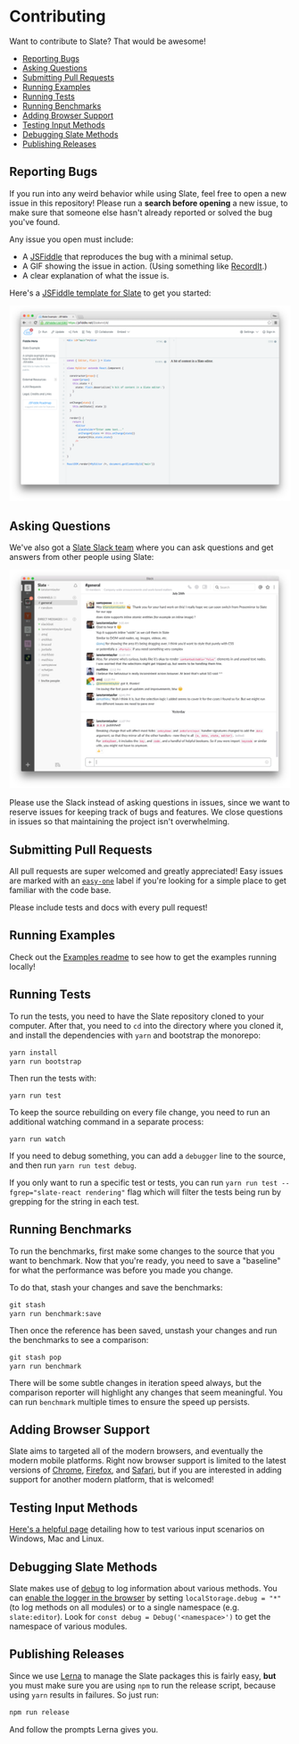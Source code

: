 
# Contributing

Want to contribute to Slate? That would be awesome!

- [Reporting Bugs](#reporting-bugs)
- [Asking Questions](#asking-questions)
- [Submitting Pull Requests](#submitting-pull-requests)
- [Running Examples](#running-examples)
- [Running Tests](#running-tests)
- [Running Benchmarks](#running-benchmarks)
- [Adding Browser Support](#adding-browser-support)
- [Testing Input Methods](#testing-input-methods)
- [Debugging Slate Methods](#debugging-slate-methods)
- [Publishing Releases](#publishing-releases)


## Reporting Bugs

If you run into any weird behavior while using Slate, feel free to open a new issue in this repository! Please run a **search before opening** a new issue, to make sure that someone else hasn't already reported or solved the bug you've found.

Any issue you open must include:

- A [JSFiddle](https://jsfiddle.net/p26jq3n6/) that reproduces the bug with a minimal setup.
- A GIF showing the issue in action. (Using something like [RecordIt](http://recordit.co/).)
- A clear explanation of what the issue is.

Here's a [JSFiddle template for Slate](https://jsfiddle.net/p26jq3n6/) to get you started:

[![](./docs/images/jsfiddle.png)](https://jsfiddle.net/p26jq3n6/)


## Asking Questions

We've also got a [Slate Slack team](https://slate-slack.herokuapp.com) where you can ask questions and get answers from other people using Slate:

[![](./docs/images/slack.png)](https://slate-slack.herokuapp.com)

Please use the Slack instead of asking questions in issues, since we want to reserve issues for keeping track of bugs and features. We close questions in issues so that maintaining the project isn't overwhelming.


## Submitting Pull Requests

All pull requests are super welcomed and greatly appreciated! Easy issues are marked with an [`easy-one`](https://github.com/ianstormtaylor/slate/issues?q=is%3Aopen+is%3Aissue+label%3Aeasy-one) label if you're looking for a simple place to get familiar with the code base.

Please include tests and docs with every pull request!


## Running Examples

Check out the [Examples readme](./examples) to see how to get the examples running locally!


## Running Tests

To run the tests, you need to have the Slate repository cloned to your computer. After that, you need to `cd` into the directory where you cloned it, and install the dependencies with `yarn` and bootstrap the monorepo:

```
yarn install
yarn run bootstrap
```

Then run the tests with:

```
yarn run test
```

To keep the source rebuilding on every file change, you need to run an additional watching command in a separate process:

```
yarn run watch
```

If you need to debug something, you can add a `debugger` line to the source, and then run `yarn run test debug`. 

If you only want to run a specific test or tests, you can run `yarn run test --fgrep="slate-react rendering"` flag which will filter the tests being run by grepping for the string in each test.


## Running Benchmarks

To run the benchmarks, first make some changes to the source that you want to benchmark. Now that you're ready, you need to save a "baseline" for what the performance was before you made you change.

To do that, stash your changes and save the benchmarks:

```
git stash
yarn run benchmark:save
```

Then once the reference has been saved, unstash your changes and run the benchmarks to see a comparison:

```
git stash pop
yarn run benchmark
```

There will be some subtle changes in iteration speed always, but the comparison reporter will highlight any changes that seem meaningful. You can run `benchmark` multiple times to ensure the speed up persists.


## Adding Browser Support

Slate aims to targeted all of the modern browsers, and eventually the modern mobile platforms. Right now browser support is limited to the latest versions of [Chrome](https://www.google.com/chrome/browser/desktop/), [Firefox](https://www.mozilla.org/en-US/firefox/new/), and [Safari](http://www.apple.com/safari/), but if you are interested in adding support for another modern platform, that is welcomed!


## Testing Input Methods

[Here's a helpful page](https://github.com/Microsoft/vscode/wiki/IME-Test) detailing how to test various input scenarios on Windows, Mac and Linux.


## Debugging Slate Methods

Slate makes use of [debug](https://github.com/visionmedia/debug) to log information about various methods. You can [enable the logger in the browser](https://github.com/visionmedia/debug#browser-support) by setting `localStorage.debug = "*"` (to log methods on all modules) or to a single namespace (e.g. `slate:editor`). Look for `const debug = Debug('<namespace>')` to get the namespace of various modules.


## Publishing Releases

Since we use [Lerna](https://lernajs.io) to manage the Slate packages this is fairly easy, **but** you must make sure you are using `npm` to run the release script, because using `yarn` results in failures. So just run:

```js
npm run release 
```

And follow the prompts Lerna gives you.
